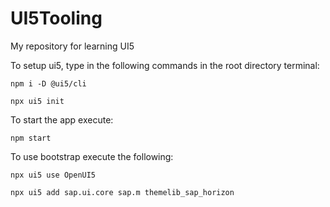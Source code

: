 # UI5Tooling
My repository for learning UI5

To setup ui5, type in the following commands in the root directory terminal:
```
npm i -D @ui5/cli
```
```
npx ui5 init
```
To start the app execute:
```
npm start
```
To use bootstrap execute the following:
```
npx ui5 use OpenUI5
```
```
npx ui5 add sap.ui.core sap.m themelib_sap_horizon
```